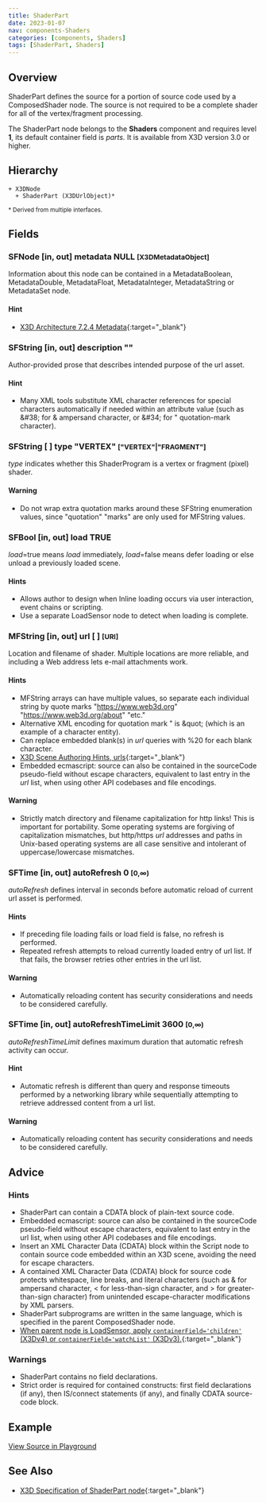```yaml
---
title: ShaderPart
date: 2023-01-07
nav: components-Shaders
categories: [components, Shaders]
tags: [ShaderPart, Shaders]
---
```

<style>
.post h3 {
  word-spacing: 0.2em;
}
</style>

## Overview

ShaderPart defines the source for a portion of source code used by a ComposedShader node. The source is not required to be a complete shader for all of the vertex/fragment processing.

The ShaderPart node belongs to the **Shaders** component and requires level **1**, its default container field is *parts.* It is available from X3D version 3.0 or higher.

## Hierarchy

```
+ X3DNode
  + ShaderPart (X3DUrlObject)*
```

<small>\* Derived from multiple interfaces.</small>

## Fields

### SFNode [in, out] **metadata** NULL <small>[X3DMetadataObject]</small>

Information about this node can be contained in a MetadataBoolean, MetadataDouble, MetadataFloat, MetadataInteger, MetadataString or MetadataSet node.

#### Hint

- [X3D Architecture 7.2.4 Metadata](https://www.web3d.org/specifications/X3Dv4Draft/ISO-IEC19775-1v4-IS.proof//Part01/components/core.html#Metadata){:target="_blank"}

### SFString [in, out] **description** ""

Author-provided prose that describes intended purpose of the url asset.

#### Hint

- Many XML tools substitute XML character references for special characters automatically if needed within an attribute value (such as &amp;#38; for &amp; ampersand character, or &amp;#34; for " quotation-mark character).

### SFString [ ] **type** "VERTEX" <small>["VERTEX"|"FRAGMENT"]</small>

*type* indicates whether this ShaderProgram is a vertex or fragment (pixel) shader.

#### Warning

- Do not wrap extra quotation marks around these SFString enumeration values, since "quotation" "marks" are only used for MFString values.

### SFBool [in, out] **load** TRUE

*load*=true means *load* immediately, *load*=false means defer loading or else unload a previously loaded scene.

#### Hints

- Allows author to design when Inline loading occurs via user interaction, event chains or scripting.
- Use a separate LoadSensor node to detect when loading is complete.

### MFString [in, out] **url** [ ] <small>[URI]</small>

Location and filename of shader. Multiple locations are more reliable, and including a Web address lets e-mail attachments work.

#### Hints

- MFString arrays can have multiple values, so separate each individual string by quote marks "https://www.web3d.org" "https://www.web3d.org/about" "etc."
- Alternative XML encoding for quotation mark " is &amp;quot; (which is an example of a character entity).
- Can replace embedded blank(s) in *url* queries with %20 for each blank character.
- [X3D Scene Authoring Hints, urls](https://www.web3d.org/x3d/content/examples/X3dSceneAuthoringHints.html#urls){:target="_blank"}
- Embedded ecmascript: source can also be contained in the sourceCode pseudo-field without escape characters, equivalent to last entry in the *url* list, when using other API codebases and file encodings.

#### Warning

- Strictly match directory and filename capitalization for http links! This is important for portability. Some operating systems are forgiving of capitalization mismatches, but http/https *url* addresses and paths in Unix-based operating systems are all case sensitive and intolerant of uppercase/lowercase mismatches.

### SFTime [in, out] **autoRefresh** 0 <small>[0,∞)</small>

*autoRefresh* defines interval in seconds before automatic reload of current url asset is performed.

#### Hints

- If preceding file loading fails or load field is false, no refresh is performed.
- Repeated refresh attempts to reload currently loaded entry of url list. If that fails, the browser retries other entries in the url list.

#### Warning

- Automatically reloading content has security considerations and needs to be considered carefully.

### SFTime [in, out] **autoRefreshTimeLimit** 3600 <small>[0,∞)</small>

*autoRefreshTimeLimit* defines maximum duration that automatic refresh activity can occur.

#### Hint

- Automatic refresh is different than query and response timeouts performed by a networking library while sequentially attempting to retrieve addressed content from a url list.

#### Warning

- Automatically reloading content has security considerations and needs to be considered carefully.

## Advice

### Hints

- ShaderPart can contain a CDATA block of plain-text source code.
- Embedded ecmascript: source can also be contained in the sourceCode pseudo-field without escape characters, equivalent to last entry in the url list, when using other API codebases and file encodings.
- Insert an XML Character Data (CDATA) block within the Script node to contain source code embedded within an X3D scene, avoiding the need for escape characters.
- A contained XML Character Data (CDATA) block for source code protects whitespace, line breaks, and literal characters (such as &amp; for ampersand character, \< for less-than-sign character, and \> for greater-than-sign character) from unintended escape-character modifications by XML parsers.
- ShaderPart subprograms are written in the same language, which is specified in the parent ComposedShader node.
- [When parent node is LoadSensor, apply `containerField='children'` (X3Dv4) or `containerField='watchList'` (X3Dv3).](https://www.web3d.org/x3d/content/examples/X3dSceneAuthoringHints.html#fieldNameChanges){:target="_blank"}

### Warnings

- ShaderPart contains no field declarations.
- Strict order is required for contained constructs: first field declarations (if any), then IS/connect statements (if any), and finally CDATA source-code block.

## Example

<x3d-canvas src="https://create3000.github.io/media/examples/Shaders/ShaderPart/ShaderPart.x3d" update="auto"></x3d-canvas>

[View Source in Playground](/x_ite/playground/?url=https://create3000.github.io/media/examples/Shaders/ShaderPart/ShaderPart.x3d)

## See Also

- [X3D Specification of ShaderPart node](https://www.web3d.org/documents/specifications/19775-1/V4.0/Part01/components/shaders.html#ShaderPart){:target="_blank"}
